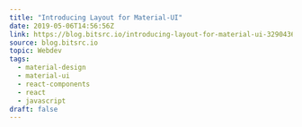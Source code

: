 ```yaml
---
title: "Introducing Layout for Material-UI"
date: 2019-05-06T14:56:56Z
link: https://blog.bitsrc.io/introducing-layout-for-material-ui-329043618cb3?source=rss----5c2fdf847f4a---4&utm_medium=RSS&utm_source=news.12bit.vn
source: blog.bitsrc.io
topic: Webdev
tags:
  - material-design
  - material-ui
  - react-components
  - react
  - javascript
draft: false
---
```

